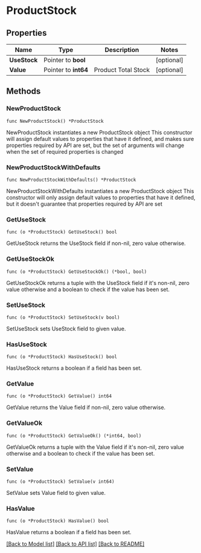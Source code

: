 # ProductStock

## Properties

Name | Type | Description | Notes
------------ | ------------- | ------------- | -------------
**UseStock** | Pointer to **bool** |  | [optional] 
**Value** | Pointer to **int64** | Product Total Stock | [optional] 

## Methods

### NewProductStock

`func NewProductStock() *ProductStock`

NewProductStock instantiates a new ProductStock object
This constructor will assign default values to properties that have it defined,
and makes sure properties required by API are set, but the set of arguments
will change when the set of required properties is changed

### NewProductStockWithDefaults

`func NewProductStockWithDefaults() *ProductStock`

NewProductStockWithDefaults instantiates a new ProductStock object
This constructor will only assign default values to properties that have it defined,
but it doesn't guarantee that properties required by API are set

### GetUseStock

`func (o *ProductStock) GetUseStock() bool`

GetUseStock returns the UseStock field if non-nil, zero value otherwise.

### GetUseStockOk

`func (o *ProductStock) GetUseStockOk() (*bool, bool)`

GetUseStockOk returns a tuple with the UseStock field if it's non-nil, zero value otherwise
and a boolean to check if the value has been set.

### SetUseStock

`func (o *ProductStock) SetUseStock(v bool)`

SetUseStock sets UseStock field to given value.

### HasUseStock

`func (o *ProductStock) HasUseStock() bool`

HasUseStock returns a boolean if a field has been set.

### GetValue

`func (o *ProductStock) GetValue() int64`

GetValue returns the Value field if non-nil, zero value otherwise.

### GetValueOk

`func (o *ProductStock) GetValueOk() (*int64, bool)`

GetValueOk returns a tuple with the Value field if it's non-nil, zero value otherwise
and a boolean to check if the value has been set.

### SetValue

`func (o *ProductStock) SetValue(v int64)`

SetValue sets Value field to given value.

### HasValue

`func (o *ProductStock) HasValue() bool`

HasValue returns a boolean if a field has been set.


[[Back to Model list]](../README.md#documentation-for-models) [[Back to API list]](../README.md#documentation-for-api-endpoints) [[Back to README]](../README.md)


